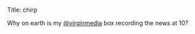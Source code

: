 Title: chirp

Why on earth is my <a href="http://twitter.com/virginmedia">@virginmedia</a> box recording the news at 10?
